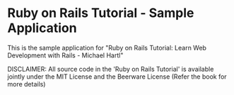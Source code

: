 # Ruby on Rails Tutorial - Sample Application

This is the sample application for "Ruby on Rails Tutorial: Learn Web Development with Rails - Michael Hartl" 

DISCLAIMER: 
All source code in the 'Ruby on Rails Tutorial' is available jointly under the MIT License and the Beerware License (Refer the book for more details)

